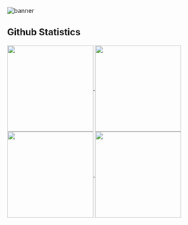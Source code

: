 ![banner](https://user-images.githubusercontent.com/84411143/225146599-4969a384-a403-496a-9d05-3c39b8db72bf.png)


<section>
  <h2>Github Statistics</h2>

  <!-- LIGHT MODE -->
  <a href="https://github.com/ricky-ultimate#gh-light-mode-only">
      <img height=200 align=center src="https://github-readme-stats.vercel.app/api?username=ricky-ultimate&show_icons=true&include_all_commits=true&card_width=440&theme=light&title_color=131820&icon_color=131820" />
  </a>
  
  <a href="https://github.com/ricky-ultimate#gh-light-mode-only">
      <img height=200 align=center src="https://github-readme-stats.vercel.app/api/top-langs/?username=ricky-ultimate&layout=donut&theme=light&title_color=131820" />
  </a>
  
  <!-- DARK MODE -->
  <a href="https://github.com/ricky-ultimate#gh-dark-mode-only">
      <img height=200 align=center src="https://github-readme-stats.vercel.app/api?username=ricky-ultimate&show_icons=true&include_all_commits=true&card_width=440&theme=github_dark&hide_border=true&bg_color=11151C" />
  </a>
  
  <a href="https://github.com/ricky-ultimate#gh-dark-mode-only">
      <img height=200 align=center src="https://github-readme-stats.vercel.app/api/top-langs/?username=ricky-ultimate&layout=donut&theme=github_dark&hide_border=true&bg_color=11151C" />
  </a>
</section>
